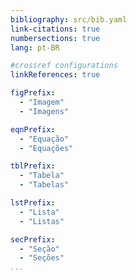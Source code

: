 ```yaml
---
bibliography: src/bib.yaml
link-citations: true
numbersections: true
lang: pt-BR

#crossref configurations
linkReferences: true

figPrefix:
  - "Imagem"
  - "Imagens"

eqnPrefix:
  - "Equação"
  - "Equações"

tblPrefix:
  - "Tabela"
  - "Tabelas"

lstPrefix:
  - "Lista"
  - "Listas"

secPrefix:
  - "Seção"
  - "Seções"
...
```

